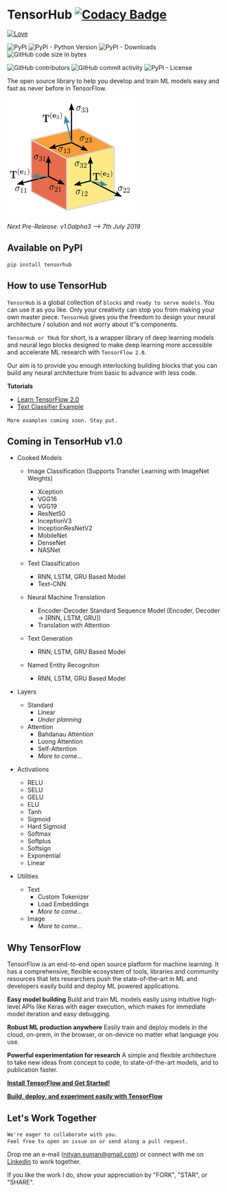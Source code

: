 # TensorHub [![Codacy Badge](https://api.codacy.com/project/badge/Grade/04448209352a4ad0a7c4e7fcf09977ef)](https://www.codacy.com/app/nityansuman/tensorhub?utm_source=github.com&amp;utm_medium=referral&amp;utm_content=nityansuman/tensorhub&amp;utm_campaign=Badge_Grade)

[![Love](https://forthebadge.com/images/badges/built-with-love.svg)](https://GitHub.com/nityansuman/tensorhub/)

<img alt="PyPI" src="https://img.shields.io/pypi/v/tensorhub.svg?color=blue&style=for-the-badge"> <img alt="PyPI - Python Version" src="https://img.shields.io/pypi/pyversions/tensorhub.svg?style=for-the-badge">  <img alt="PyPI - Downloads" src="https://img.shields.io/pypi/dw/tensorhub.svg?color=blue&style=for-the-badge"> <img alt="GitHub code size in bytes" src="https://img.shields.io/github/languages/code-size/nityansuman/tensorhub.svg?color=blue&style=for-the-badge">

<img alt="GitHub contributors" src="https://img.shields.io/github/contributors/nityansuman/tensorhub.svg?color=green&style=for-the-badge"> <img alt="GitHub commit activity" src="https://img.shields.io/github/commit-activity/m/nityansuman/tensorhub.svg?color=green&style=for-the-badge"> <img alt="PyPI - License" src="https://img.shields.io/pypi/l/tensorhub.svg?style=for-the-badge">

The open source library to help you develop and train ML models easy and fast as never before in TensorFlow.

![TensorHub](data/header.png)

*Next Pre-Release: v1.0alpha3 --> 7th July 2019*

## Available on PyPI
```
pip install tensorhub
```

## How to use TensorHub

`TensorHub` is a global collection of `blocks` and `ready to serve models`. You can use it as you like. Only your creativity can stop you from making your own master piece. `TensorHub` gives you the freedom to design your neural architecture / solution and not worry about it"s components.

`TensorHub or THub` for short, is a wrapper library of deep learning models and neural lego blocks designed to make deep learning more accessible and accelerate ML research with `TensorFlow 2.0`. 

Our aim is to provide you enough interlocking building blocks that you can build any neural architecture from basic to advance with less code.

**Tutorials**

+ [Learn TensorFlow 2.0](examples/)
+ [Text Classifier Example](examples/run_text_classifiers.py)

`More examples coming soon. Stay put.`

## Coming in TensorHub v1.0
+ Cooked Models
    + Image Classification (Supports Transfer Learning with ImageNet Weights)
        + Xception
        + VGG16
        + VGG19
        + ResNet50
        + InceptionV3
        + InceptionResNetV2
        + MobileNet
        + DenseNet
        + NASNet

    + Text Classification
        + RNN, LSTM, GRU Based Model
        + Text-CNN

    + Neural Machine Translation
        + Encoder-Decoder Standard Sequence Model (Encoder, Decoder -> [RNN, LSTM, GRU])
        + Translation with Attention

    + Text Generation
        + RNN, LSTM, GRU Based Model
    
    + Named Entity Recogniton
        + RNN, LSTM, GRU Based Model

+ Layers
    + Standard
        + Linear
        + *Under planning*
    + Attention
        + Bahdanau Attention
        + Luong Attention
        + Self-Attention
        + *More to come...*

+ Activations
    + RELU
    + SELU
    + GELU
    + ELU
    + Tanh
    + Sigmoid
    + Hard Sigmoid
    + Softmax
    + Softplus
    + Softsign
    + Exponential
    + Linear

+ Utilities
    + Text
        + Custom Tokenizer
        + Load Embeddings
        + *More to come...*
    + Image
        + *More to come...*

## Why TensorFlow
TensorFlow is an end-to-end open source platform for machine learning. It has a comprehensive, flexible ecosystem of tools, libraries and community resources that lets researchers push the state-of-the-art in ML and developers easily build and deploy ML powered applications.

**Easy model building**
Build and train ML models easily using intuitive high-level APIs like Keras with eager execution, which makes for immediate model iteration and easy debugging.

**Robust ML production anywhere**
Easily train and deploy models in the cloud, on-prem, in the browser, or on-device no matter what language you use.

**Powerful experimentation for research**
A simple and flexible architecture to take new ideas from concept to code, to state-of-the-art models, and to publication faster.

**[Install TensorFlow and Get Started!](https://www.tensorflow.org/install)**

**[Build, deploy, and experiment easily with TensorFlow](https://www.tensorflow.org/)**

## Let's Work Together

```
We're eager to collaborate with you.
Feel free to open an issue on or send along a pull request.
```

Drop me an e-mail (nityan.suman@gmail.com) or connect with me on [Linkedin](https://linkedin.com/in/kumar-nityan-suman/) to work together.

If you like the work I do, show your appreciation by "FORK", "STAR", or "SHARE".
